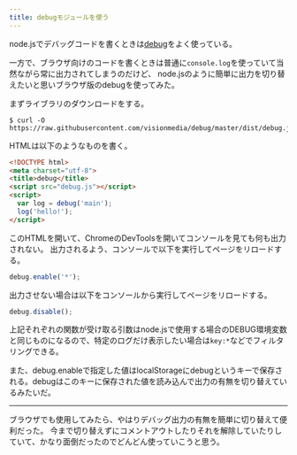 ```yaml
---
title: debugモジュールを使う
---
```

node.jsでデバッグコードを書くときは[debug](https://github.com/visionmedia/debug)をよく使っている。

一方で、ブラウザ向けのコードを書くときは普通に`console.log`を使っていて当然ながら常に出力されてしまうのだけど、
node.jsのように簡単に出力を切り替えたいと思いブラウザ版のdebugを使ってみた。

まずライブラリのダウンロードをする。

```console
$ curl -O https://raw.githubusercontent.com/visionmedia/debug/master/dist/debug.js
```

HTMLは以下のようなものを書く。

```html
<!DOCTYPE html>
<meta charset="utf-8">
<title>debug</title>
<script src="debug.js"></script>
<script>
  var log = debug('main');
  log('hello!');
</script>
```

このHTMLを開いて、ChromeのDevToolsを開いてコンソールを見ても何も出力されない。
出力されるよう、コンソールで以下を実行してページをリロードする。

```js
debug.enable('*');
```

出力させない場合は以下をコンソールから実行してページをリロードする。

```js
debug.disable();
```

上記それぞれの関数が受け取る引数はnode.jsで使用する場合のDEBUG環境変数と同じものになるので、特定のログだけ表示したい場合は`key:*`などでフィルタリングできる。

また、debug.enableで指定した値はlocalStorageにdebugというキーで保存される。debugはこのキーに保存された値を読み込んで出力の有無を切り替えているみたいだ。

---

ブラウザでも使用してみたら、やはりデバッグ出力の有無を簡単に切り替えて便利だった。
今まで切り替えずにコメントアウトしたりそれを解除していたりしていて、かなり面倒だったのでどんどん使っていこうと思う。
